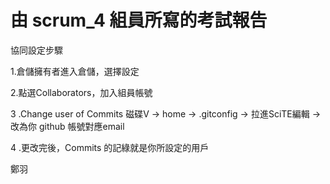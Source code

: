 # 由 scrum_4 組員所寫的考試報告
協同設定步驟

1.倉儲擁有者進入倉儲，選擇設定


2.點選Collaborators，加入組員帳號


3 .Change user of Commits 磁碟V -> home -> .gitconfig -> 拉進SciTE編輯 -> 改為你 github 帳號對應email

4 .更改完後，Commits 的記綠就是你所設定的用戶



鄭羽